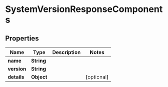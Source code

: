 
# SystemVersionResponseComponents

## Properties
Name | Type | Description | Notes
------------ | ------------- | ------------- | -------------
**name** | **String** |  | 
**version** | **String** |  | 
**details** | **Object** |  |  [optional]



